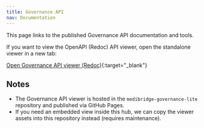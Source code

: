 ```yaml
---
title: Governance API
nav: Documentation
---
```


This page links to the published Governance API documentation and tools.

If you want to view the OpenAPI (Redoc) API viewer, open the standalone viewer in a new tab:

[Open Governance API viewer (Redoc)](https://bridgingknowledge.github.io/medibridge-governance-lite/gov-api/redoc.html){:target="_blank"}

Notes
-----
- The Governance API viewer is hosted in the `medibridge-governance-lite` repository and published via GitHub Pages.
- If you need an embedded view inside this hub, we can copy the viewer assets into this repository instead (requires maintenance).

